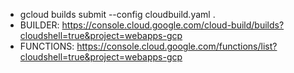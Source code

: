 * gcloud builds submit --config cloudbuild.yaml .
* BUILDER: https://console.cloud.google.com/cloud-build/builds?cloudshell=true&project=webapps-gcp
* FUNCTIONS: https://console.cloud.google.com/functions/list?cloudshell=true&project=webapps-gcp